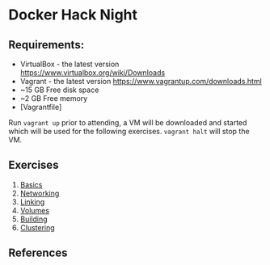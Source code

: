# Docker Hack Night


## Requirements:

- VirtualBox - the latest version https://www.virtualbox.org/wiki/Downloads
- Vagrant - the latest version https://www.vagrantup.com/downloads.html
- ~15 GB Free disk space
- ~2 GB Free memory
- [Vagrantfile]

Run `vagrant up` prior to attending, a VM will be downloaded and started which will be used for the following exercises.  `vagrant halt` will stop the VM.  

## Exercises

1. [Basics](docs/basics/README.md)
1. [Networking](docs/networking/README.md)
1. [Linking](docs/linking/README.md)
1. [Volumes](docs/volumes/README.md)
1. [Building](docs/building/README.md)
1. [Clustering](docs/clustering/README.md)

## References

